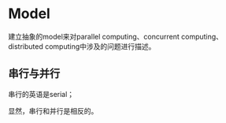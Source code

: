 # Model

建立抽象的model来对parallel computing、concurrent computing、distributed computing中涉及的问题进行描述。



## 串行与并行

串行的英语是serial；

显然，串行和并行是相反的。

